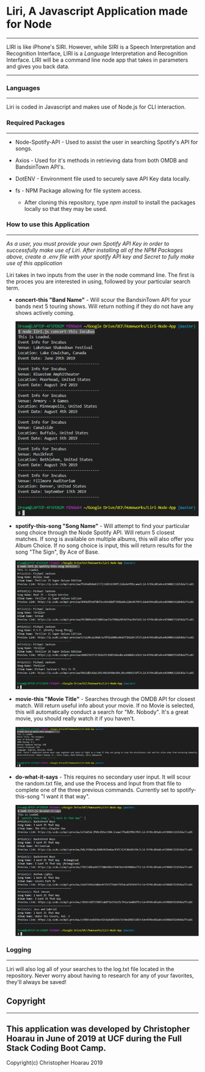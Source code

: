 # Liri, A Javascript Application made for Node
---

LIRI is like iPhone's SIRI. However, while SIRI is a Speech Interpretation and Recognition Interface, LIRI is a *Language* Interpretation and Recognition Interface. LIRI will be a command line node app that takes in parameters and gives you back data.

---

### Languages
---

Liri is coded in Javascript and makes use of Node.js for CLI interaction. 

### Required Packages
---

* Node-Spotify-API - Used to assist the user in searching Spotify's API for songs.
* Axios - Used for it's methods in retrieving data from both OMDB and BandsinTown API's.
* DotENV - Environment file used to securely save API Key data locally.
* fs - NPM Package allowing for file system access.
  
    * After cloning this repository, type *npm install* to install the packages locally so that they may be used.
    
### How to use this Application
---

*As a user, you must provide your own Spotify API Key in order to successfully make use of Liri.
After installing all of the NPM Packages above, create a .env file with your spotify API key and Secret to fully make use of this application*

Liri takes in two inputs from the user in the node command line. The first is the proces you are interested in using, followed by your particular search term. 

* **concert-this "Band Name"** - Will scour the BandsinTown API for your bands next 5 touring shows. Will return nothing if they do not have any shows actively coming.
  
    ![BandsImage](/assets/images/concert.png)
  
* **spotify-this-song "Song Name"** - Will attempt to find your particular song choice through the Node Spotify API. Will return 5 closest matches. If song is available on multiple albums, this will also offer you Album Choice. If no song choice is input, this will return results for the song "The Sign", By Ace of Base.
  
    ![SpotifyImage](/assets/images/spotify.png)
  
* **movie-this "Movie Title"** - Searches through the OMDB API for closest match. Will return useful info about your movie. If no Movie is selected, this will automatically conduct a search for "Mr. Nobody". It's a great movie, you should really watch it if you haven't.
  
    ![MovieImage](/assets/images/movie.png)
    
* **do-what-it-says** - This requires no secondary user input. It will scour the random.txt file, and use the Process and Input from that file to complete one of the three previous commands. Currently set to spotify-this-song "I want it that way".

    ![doitImage](/assets/images/doit.png)

### Logging
---

Liri will also log all of your searches to the log.txt file located in the repository. Never worry about having to research for any of your favorites, they'll always be saved!

## Copyright
---
This application was developed by Christopher Hoarau in June of 2019 at UCF during the Full Stack Coding Boot Camp.
---
Copyright(c) Christopher Hoarau 2019

